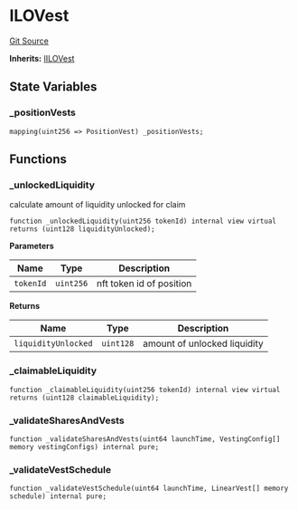 # ILOVest
[Git Source](https://github.com/KYRDTeam/ilo-contracts/blob/0939257443ab7b868ff7f798a9104a43c7166792/src/base/ILOVest.sol)

**Inherits:**
[IILOVest](/src/interfaces/IILOVest.sol/interface.IILOVest.md)


## State Variables
### _positionVests

```solidity
mapping(uint256 => PositionVest) _positionVests;
```


## Functions
### _unlockedLiquidity

calculate amount of liquidity unlocked for claim


```solidity
function _unlockedLiquidity(uint256 tokenId) internal view virtual returns (uint128 liquidityUnlocked);
```
**Parameters**

|Name|Type|Description|
|----|----|-----------|
|`tokenId`|`uint256`|nft token id of position|

**Returns**

|Name|Type|Description|
|----|----|-----------|
|`liquidityUnlocked`|`uint128`|amount of unlocked liquidity|


### _claimableLiquidity


```solidity
function _claimableLiquidity(uint256 tokenId) internal view virtual returns (uint128 claimableLiquidity);
```

### _validateSharesAndVests


```solidity
function _validateSharesAndVests(uint64 launchTime, VestingConfig[] memory vestingConfigs) internal pure;
```

### _validateVestSchedule


```solidity
function _validateVestSchedule(uint64 launchTime, LinearVest[] memory schedule) internal pure;
```

